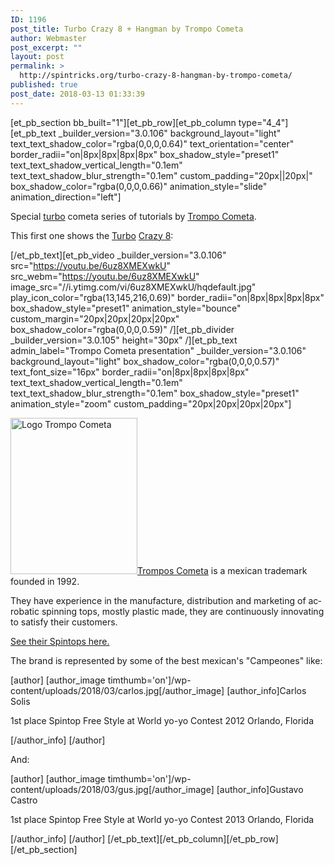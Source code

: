 ```yaml
---
ID: 1196
post_title: Turbo Crazy 8 + Hangman by Trompo Cometa
author: Webmaster
post_excerpt: ""
layout: post
permalink: >
  http://spintricks.org/turbo-crazy-8-hangman-by-trompo-cometa/
published: true
post_date: 2018-03-13 01:33:39
---
```

[et_pb_section bb_built="1"][et_pb_row][et_pb_column type="4_4"][et_pb_text _builder_version="3.0.106" background_layout="light" text_text_shadow_color="rgba(0,0,0,0.64)" text_orientation="center" border_radii="on|8px|8px|8px|8px" box_shadow_style="preset1" text_text_shadow_vertical_length="0.1em" text_text_shadow_blur_strength="0.1em" custom_padding="20px||20px|" box_shadow_color="rgba(0,0,0,0.66)" animation_style="slide" animation_direction="left"]

Special <a href="/tag/turbo">turbo</a> cometa series of tutorials by <a href="http://www.tromposcometa.com.mx/">Trompo Cometa</a>.

This first one shows the <a href="/tag/turbo">Turbo</a> <a href="/tag/crazy8">Crazy 8</a>:

[/et_pb_text][et_pb_video _builder_version="3.0.106" src="https://youtu.be/6uz8XMEXwkU" src_webm="https://youtu.be/6uz8XMEXwkU" image_src="//i.ytimg.com/vi/6uz8XMEXwkU/hqdefault.jpg" play_icon_color="rgba(13,145,216,0.69)" border_radii="on|8px|8px|8px|8px" box_shadow_style="preset1" animation_style="bounce" custom_margin="20px|20px|20px|20px" box_shadow_color="rgba(0,0,0,0.59)" /][et_pb_divider _builder_version="3.0.105" height="30px" /][et_pb_text admin_label="Trompo Cometa presentation" _builder_version="3.0.106" background_layout="light" box_shadow_color="rgba(0,0,0,0.57)" text_font_size="16px" border_radii="on|8px|8px|8px|8px" text_text_shadow_vertical_length="0.1em" text_text_shadow_blur_strength="0.1em" box_shadow_style="preset1" animation_style="zoom" custom_padding="20px|20px|20px|20px"]

<span id="result_box" class="" lang="en"><span class=""><a href="http://www.tromposcometa.com.mx/"><img class="alignleft size-thumbnail wp-image-1065" src="http://spintricks.org/wp-content/uploads/2018/03/logo_cometa-203x250.png" alt="Logo Trompo Cometa" width="203" height="250" />Trompos Cometa</a> is a mexican trademark founded in 1992.</span></span>

<span id="result_box" class="" lang="en"><span class="">They have experience in the manufacture, distribution and marketing of acrobatic spinning tops, mostly plastic made, they are continuously innovating to satisfy their customers.</span></span>

<a href="/?post_type=project&amp;p=1067">See their Spintops here.</a>

The brand is represented by some of the best mexican's "Campeones" like:

[author] [author_image timthumb='on']/wp-content/uploads/2018/03/carlos.jpg[/author_image] [author_info]Carlos Solis

1st place Spintop Free Style at World yo-yo Contest 2012
Orlando, Florida

[/author_info] [/author]

And:

[author] [author_image timthumb='on']/wp-content/uploads/2018/03/gus.jpg[/author_image] [author_info]Gustavo Castro

1st place Spintop Free Style at World yo-yo Contest 2013
Orlando, Florida

[/author_info] [/author] [/et_pb_text][/et_pb_column][/et_pb_row][/et_pb_section]